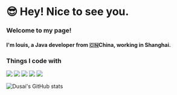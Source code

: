 # 😎 Hey! Nice to see you.

### Welcome to my page!
#### I'm louis, a Java developer from 🇨🇳China, working in Shanghai.

### Things I code with
![](https://img.shields.io/badge/java-8.0-orange?style=for-the-badge&logo=java&logoColor=orange)
![](https://img.shields.io/badge/angularjs-1.2-orange?style=for-the-badge&logo=angularjs&logoColor=orange)
![](https://img.shields.io/badge/docker?style=for-the-badge&logo=docker&logoColor=blue)
![](https://img.shields.io/badge/mongodb-green?style=for-the-badge&logo=mongodb&logoColor=green)
![](https://img.shields.io/badge/NLP-blue?style=for-the-badge&logo=NLP&logoColor=blue)

<!--
**pm6422/pm6422** is a ✨ _special_ ✨ repository because its `README.md` (this file) appears on your GitHub profile.

Here are some ideas to get you started:

- 🔭 I’m currently working on ...
- 🌱 I’m currently learning ...
- 👯 I’m looking to collaborate on ...
- 🤔 I’m looking for help with ...
- 💬 Ask me about ...
- 📫 How to reach me: ...
- 😄 Pronouns: ...
- ⚡ Fun fact: ...
-->


![Dusai's GitHub stats](https://github-readme-stats.vercel.app/api?username=pm6422)
